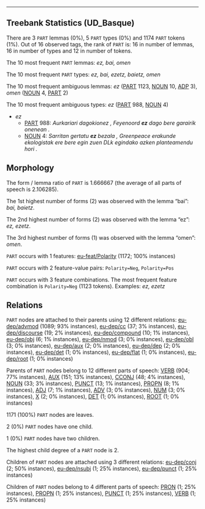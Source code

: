 

--------------------------------------------------------------------------------

## Treebank Statistics (UD_Basque)

There are 3 `PART` lemmas (0%), 5 `PART` types (0%) and 1174 `PART` tokens (1%).
Out of 16 observed tags, the rank of `PART` is: 16 in number of lemmas, 16 in number of types and 12 in number of tokens.

The 10 most frequent `PART` lemmas: <em>ez, bai, omen</em>

The 10 most frequent `PART` types:  <em>ez, bai, ezetz, baietz, omen</em>

The 10 most frequent ambiguous lemmas: <em>ez</em> ([PART]() 1123, [NOUN]() 10, [ADP]() 3), <em>omen</em> ([NOUN]() 4, [PART]() 2)

The 10 most frequent ambiguous types:  <em>ez</em> ([PART]() 988, [NOUN]() 4)


* <em>ez</em>
  * [PART]() 988: <em>Aurkariari dagokionez , Feyenoord <b>ez</b> dago bere garairik onenean .</em>
  * [NOUN]() 4: <em>Sarritan gertatu <b>ez</b> bezala , Greenpeace erakunde ekologistak ere bere egin zuen DLk egindako azken planteamendu hori .</em>

## Morphology

The form / lemma ratio of `PART` is 1.666667 (the average of all parts of speech is 2.106285).

The 1st highest number of forms (2) was observed with the lemma “bai”: <em>bai, baietz</em>.

The 2nd highest number of forms (2) was observed with the lemma “ez”: <em>ez, ezetz</em>.

The 3rd highest number of forms (1) was observed with the lemma “omen”: <em>omen</em>.

`PART` occurs with 1 features: [eu-feat/Polarity]() (1172; 100% instances)

`PART` occurs with 2 feature-value pairs: `Polarity=Neg`, `Polarity=Pos`

`PART` occurs with 3 feature combinations.
The most frequent feature combination is `Polarity=Neg` (1123 tokens).
Examples: <em>ez, ezetz</em>


## Relations

`PART` nodes are attached to their parents using 12 different relations: [eu-dep/advmod]() (1089; 93% instances), [eu-dep/cc]() (37; 3% instances), [eu-dep/discourse]() (19; 2% instances), [eu-dep/compound]() (10; 1% instances), [eu-dep/obj]() (6; 1% instances), [eu-dep/nmod]() (3; 0% instances), [eu-dep/obl]() (3; 0% instances), [eu-dep/aux]() (2; 0% instances), [eu-dep/dep]() (2; 0% instances), [eu-dep/det]() (1; 0% instances), [eu-dep/flat]() (1; 0% instances), [eu-dep/root]() (1; 0% instances)

Parents of `PART` nodes belong to 12 different parts of speech: [VERB]() (904; 77% instances), [AUX]() (151; 13% instances), [CCONJ]() (48; 4% instances), [NOUN]() (33; 3% instances), [PUNCT]() (13; 1% instances), [PROPN]() (8; 1% instances), [ADJ]() (7; 1% instances), [ADV]() (3; 0% instances), [NUM]() (3; 0% instances), [X]() (2; 0% instances), [DET]() (1; 0% instances), [ROOT]() (1; 0% instances)

1171 (100%) `PART` nodes are leaves.

2 (0%) `PART` nodes have one child.

1 (0%) `PART` nodes have two children.

The highest child degree of a `PART` node is 2.

Children of `PART` nodes are attached using 3 different relations: [eu-dep/conj]() (2; 50% instances), [eu-dep/nsubj]() (1; 25% instances), [eu-dep/punct]() (1; 25% instances)

Children of `PART` nodes belong to 4 different parts of speech: [PRON]() (1; 25% instances), [PROPN]() (1; 25% instances), [PUNCT]() (1; 25% instances), [VERB]() (1; 25% instances)

